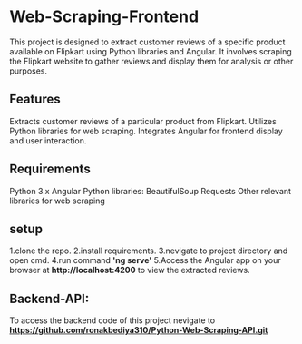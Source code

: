# Web-Scraping-Frontend
This project is designed to extract customer reviews of a specific product available on Flipkart using Python libraries and Angular. It involves scraping the Flipkart website to gather reviews and display them for analysis or other purposes. 
## Features
Extracts customer reviews of a particular product from Flipkart.
Utilizes Python libraries for web scraping.
Integrates Angular for frontend display and user interaction.

## Requirements
Python 3.x
Angular
Python libraries:
BeautifulSoup
Requests
Other relevant libraries for web scraping

## setup
1.clone the repo.
2.install requirements.
3.nevigate to project directory and open cmd.
4.run command **'ng serve'** 
5.Access the Angular app on your browser at **http://localhost:4200** to view the extracted reviews.

## Backend-API:
To access the backend code of this project nevigate to **https://github.com/ronakbediya310/Python-Web-Scraping-API.git**
